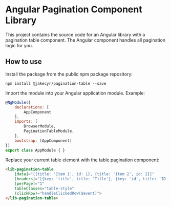 # Angular Pagination Component Library

This project contains the source code for an Angular library with a pagination table component. The Angular component handles all pagination logic for you.

## How to use

Install the package from the public npm package repository:

```
npm install @jakecyr/pagination-table --save
```

Import the module into your Angular application module. Example:

```javascript
@NgModule({
    declarations: [
        AppComponent
    ],
    imports: [
        BrowserModule,
        PaginationTableModule,
    ],
    bootstrap: [AppComponent]
})
export class AppModule { }
```

Replace your current table element with the table pagination component:

```html
<lib-pagination-table
    [data]="[{title: 'Item 1', id: 1}, {title: 'Item 2', id: 2}]"
    [headers]="[{key: 'title', title: 'Title'}, {key: 'id', title: 'ID'}]"
    [perPage]="1"
    tableClasses="table-style"
    (clickRow)="handleClickedRow($event)">
</lib-pagination-table>
```

